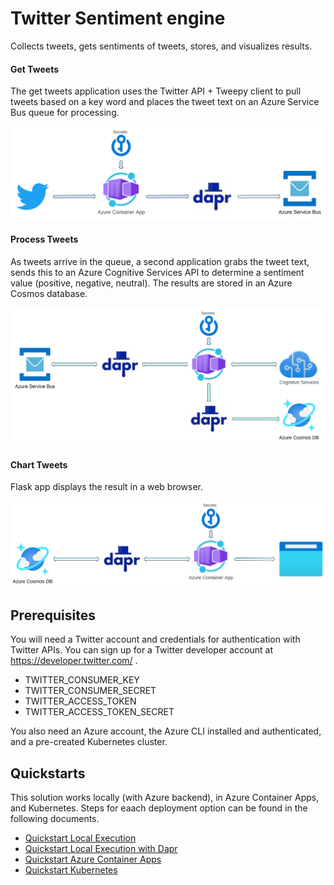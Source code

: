 # Twitter Sentiment engine

Collects tweets, gets sentiments of tweets, stores, and visualizes results.

#### Get Tweets

The get tweets application uses the Twitter API + Tweepy client to pull tweets based on a key word and places the tweet text on an Azure Service Bus queue for processing.

![application architecture](./docs/images/get-tweet.png)

#### Process Tweets

As tweets arrive in the queue, a second application grabs the tweet text, sends this to an Azure Cognitive Services API to determine a sentiment value (positive, negative, neutral). The results are stored in an Azure Cosmos database.

![application architecture](./docs/images/process-tweet.png)

#### Chart Tweets

Flask app displays the result in a web browser.

![application architecture](./docs/images/chart-tweets.png)

## Prerequisites

You will need a Twitter account and credentials for authentication with Twitter APIs. You can sign up for a Twitter developer account at https://developer.twitter.com/ .

- TWITTER_CONSUMER_KEY
- TWITTER_CONSUMER_SECRET
- TWITTER_ACCESS_TOKEN
- TWITTER_ACCESS_TOKEN_SECRET

You also need an Azure account, the Azure CLI installed and authenticated, and a pre-created Kubernetes cluster.

## Quickstarts

This solution works locally (with Azure backend), in Azure Container Apps, and Kubernetes. Steps for eaach deployment option can be found in the following documents.

- [Quickstart Local Execution](./docs/quickstart-local.md)
- [Quickstart Local Execution with Dapr](./docs/quickstart-local-dapr.md)
- [Quickstart Azure Container Apps](./docs/quickstart-azure-container-apps.md)
- [Quickstart Kubernetes](./docs/quickstart-kubernetes.md)